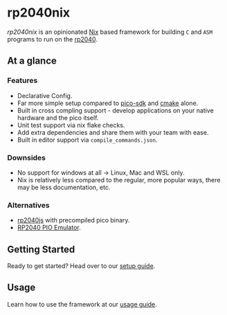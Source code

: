 # rp2040nix

_rp2040nix_ is an opinionated [Nix](https://nixos.org/) based framework for building `C` and `ASM` programs to run on the [rp2040](https://en.wikipedia.org/wiki/RP2040).

## At a glance

### Features
- Declarative Config.
- Far more simple setup compared to [pico-sdk](https://github.com/raspberrypi/pico-sdk) and [cmake](https://cmake.org/) alone.
- Built in cross compling support - develop applications on your native hardware and the pico itself.
- Unit test support via nix flake checks.
- Add extra dependencies and share them with your team with ease.
- Built in editor support via `compile_commands.json`.

### Downsides

- No support for windows at all → Linux, Mac and WSL only.
- Nix is relatively less compared to the regular, more popular ways, there may be less documentation, etc.

### Alternatives
- [rp2040js](https://github.com/wokwi/rp2040js) with precompiled pico binary.
- [RP2040 PIO Emulator](https://github.com/soundpaint/rp2040pio).

## Getting Started

Ready to get started? Head over to our [setup guide](https://baileylutcd.github.io/rp2040nix/getting_started.html).

## Usage

Learn how to use the framework at our [usage guide](https://baileylutcd.github.io/rp2040nix/usage.html).
